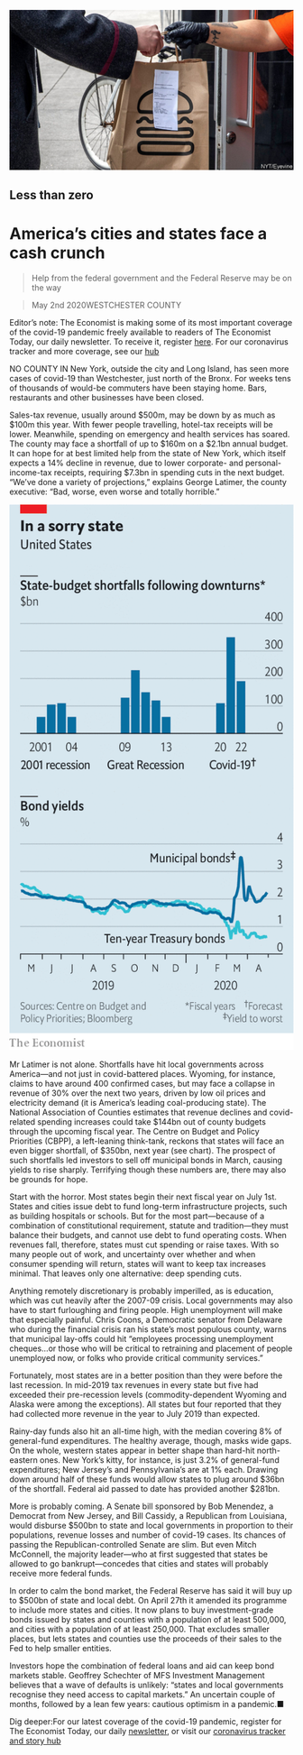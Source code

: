 ![](./images/20200502_FNP506.jpg)

## Less than zero

# America’s cities and states face a cash crunch

> Help from the federal government and the Federal Reserve may be on the way

> May 2nd 2020WESTCHESTER COUNTY

Editor’s note: The Economist is making some of its most important coverage of the covid-19 pandemic freely available to readers of The Economist Today, our daily newsletter. To receive it, register [here](https://www.economist.com//newslettersignup). For our coronavirus tracker and more coverage, see our [hub](https://www.economist.com//coronavirus)

NO COUNTY IN New York, outside the city and Long Island, has seen more cases of covid-19 than Westchester, just north of the Bronx. For weeks tens of thousands of would-be commuters have been staying home. Bars, restaurants and other businesses have been closed.

Sales-tax revenue, usually around $500m, may be down by as much as $100m this year. With fewer people travelling, hotel-tax receipts will be lower. Meanwhile, spending on emergency and health services has soared. The county may face a shortfall of up to $160m on a $2.1bn annual budget. It can hope for at best limited help from the state of New York, which itself expects a 14% decline in revenue, due to lower corporate- and personal-income-tax receipts, requiring $7.3bn in spending cuts in the next budget. “We’ve done a variety of projections,” explains George Latimer, the county executive: “Bad, worse, even worse and totally horrible.”

![](./images/20200502_FNC400.png)

Mr Latimer is not alone. Shortfalls have hit local governments across America—and not just in covid-battered places. Wyoming, for instance, claims to have around 400 confirmed cases, but may face a collapse in revenue of 30% over the next two years, driven by low oil prices and electricity demand (it is America’s leading coal-producing state). The National Association of Counties estimates that revenue declines and covid-related spending increases could take $144bn out of county budgets through the upcoming fiscal year. The Centre on Budget and Policy Priorities (CBPP), a left-leaning think-tank, reckons that states will face an even bigger shortfall, of $350bn, next year (see chart). The prospect of such shortfalls led investors to sell off municipal bonds in March, causing yields to rise sharply. Terrifying though these numbers are, there may also be grounds for hope.

Start with the horror. Most states begin their next fiscal year on July 1st. States and cities issue debt to fund long-term infrastructure projects, such as building hospitals or schools. But for the most part—because of a combination of constitutional requirement, statute and tradition—they must balance their budgets, and cannot use debt to fund operating costs. When revenues fall, therefore, states must cut spending or raise taxes. With so many people out of work, and uncertainty over whether and when consumer spending will return, states will want to keep tax increases minimal. That leaves only one alternative: deep spending cuts.

Anything remotely discretionary is probably imperilled, as is education, which was cut heavily after the 2007-09 crisis. Local governments may also have to start furloughing and firing people. High unemployment will make that especially painful. Chris Coons, a Democratic senator from Delaware who during the financial crisis ran his state’s most populous county, warns that municipal lay-offs could hit “employees processing unemployment cheques…or those who will be critical to retraining and placement of people unemployed now, or folks who provide critical community services.”

Fortunately, most states are in a better position than they were before the last recession. In mid-2019 tax revenues in every state but five had exceeded their pre-recession levels (commodity-dependent Wyoming and Alaska were among the exceptions). All states but four reported that they had collected more revenue in the year to July 2019 than expected.

Rainy-day funds also hit an all-time high, with the median covering 8% of general-fund expenditures. The healthy average, though, masks wide gaps. On the whole, western states appear in better shape than hard-hit north-eastern ones. New York’s kitty, for instance, is just 3.2% of general-fund expenditures; New Jersey’s and Pennsylvania’s are at 1% each. Drawing down around half of these funds would allow states to plug around $36bn of the shortfall. Federal aid passed to date has provided another $281bn.

More is probably coming. A Senate bill sponsored by Bob Menendez, a Democrat from New Jersey, and Bill Cassidy, a Republican from Louisiana, would disburse $500bn to state and local governments in proportion to their populations, revenue losses and number of covid-19 cases. Its chances of passing the Republican-controlled Senate are slim. But even Mitch McConnell, the majority leader—who at first suggested that states be allowed to go bankrupt—concedes that cities and states will probably receive more federal funds.

In order to calm the bond market, the Federal Reserve has said it will buy up to $500bn of state and local debt. On April 27th it amended its programme to include more states and cities. It now plans to buy investment-grade bonds issued by states and counties with a population of at least 500,000, and cities with a population of at least 250,000. That excludes smaller places, but lets states and counties use the proceeds of their sales to the Fed to help smaller entities.

Investors hope the combination of federal loans and aid can keep bond markets stable. Geoffrey Schechter of MFS Investment Management believes that a wave of defaults is unlikely: “states and local governments recognise they need access to capital markets.” An uncertain couple of months, followed by a lean few years: cautious optimism in a pandemic.■

Dig deeper:For our latest coverage of the covid-19 pandemic, register for The Economist Today, our daily [newsletter](https://www.economist.com//newslettersignup), or visit our [coronavirus tracker and story hub](https://www.economist.com//coronavirus)